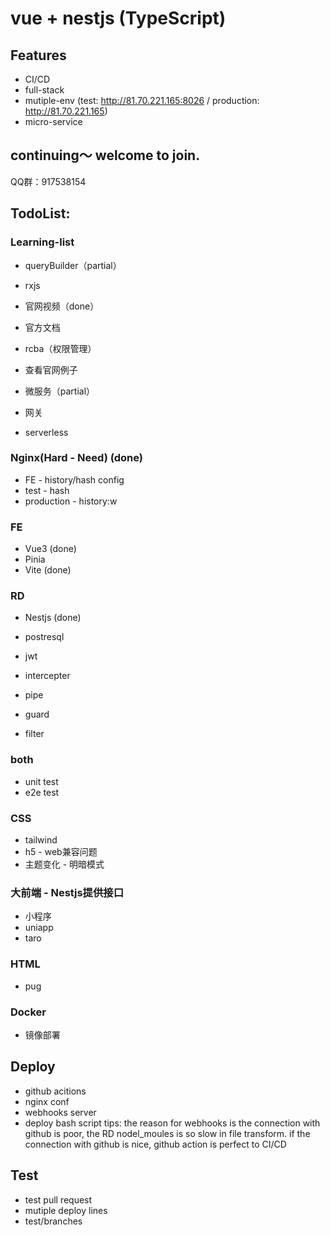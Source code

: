 <!--
 * @Author: your name
 * @Date: 2022-04-05 16:02:11
 * @LastEditTime: 2022-04-06 16:38:04
 * @LastEditors: Please set LastEditors
 * @Description: 打开koroFileHeader查看配置 进行设置: https://github.com/OBKoro1/koro1FileHeader/wiki/%E9%85%8D%E7%BD%AE
 * @FilePath: /vue-nestjs-ci-cd/README.md
-->
# vue + nestjs (TypeScript)

## Features
- CI/CD
- full-stack
- mutiple-env (test: http://81.70.221.165:8026 / production: http://81.70.221.165) 
- micro-service

## continuing～ welcome to join.
  QQ群：917538154

## TodoList:
### Learning-list
- queryBuilder（partial）
- rxjs

- 官网视频（done）
- 官方文档
- rcba（权限管理）
- 查看官网例子
- 微服务（partial）
- 网关
- serverless

### Nginx(Hard - Need) (done)
  - FE - history/hash config
  - test - hash
  - production - history:w

### FE
  - Vue3 (done)
  - Pinia
  - Vite (done)

### RD
  - Nestjs (done)
  - postresql
  - jwt

  - intercepter
  - pipe
  - guard
  - filter

### both
- unit test
- e2e test

### CSS
  - tailwind
  - h5 - web兼容问题
  - 主题变化 - 明暗模式

### 大前端 - Nestjs提供接口
  - 小程序
  - uniapp
  - taro

### HTML
  - pug

### Docker
  - 镜像部署

## Deploy
  - github acitions
  - nginx conf
  - webhooks server
  - deploy bash script
  tips: the reason for webhooks is the connection with github is poor, the RD nodel_moules is so slow in file transform. if the connection with github is nice, github action is perfect to CI/CD

## Test
  - test pull request
  - mutiple deploy lines
  - test/branches
